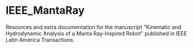 # IEEE_MantaRay
Resources and extra documentation for the manuscript "Kinematic and Hydrodynamic Analysis of a Manta Ray-Inspired Robot" published in IEEE Latin America Transactions.
